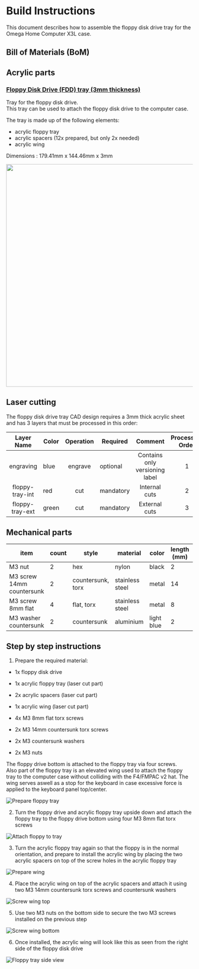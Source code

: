 # Build Instructions

This document describes how to assemble the floppy disk drive tray for the Omega Home Computer X3L case.

## Bill of Materials (BoM)

## Acrylic parts

### [Floppy Disk Drive (FDD) tray (3mm thickness)](omega-case-x3l-v1-floppy-tray-3mm%2Bready-to-lasercut-final.dxf)

Tray for the floppy disk drive.  
This tray can be used to attach the floppy disk drive to the computer case.  

The tray is made up of the following elements:
* acrylic floppy tray
* acrylic spacers (12x prepared, but only 2x needed)
* acrylic wing

Dimensions : 179.41mm x 144.46mm x 3mm

[<img src="images/cad-floppy-tray-3mm.png" width="600"/>](images/cad-floppy-tray-3mm.png)

## Laser cutting

The floppy disk drive tray CAD design requires a 3mm thick acrylic sheet and has 3 layers that must be processed in this order:

|    Layer Name   | Color | Operation | Required  |             Comment            | Processing Order |
|:---------------:|-------|:---------:|-----------|:------------------------------:|:----------------:|
|    engraving    | blue  |  engrave  | optional  | Contains only versioning label |         1        |
| floppy-tray-int | red   |    cut    | mandatory |          Internal cuts         |         2        |
| floppy-tray-ext | green |    cut    | mandatory |          External cuts         |         3        |

## Mechanical parts

| **item**                     | **count** | **style**         | **material**    | **color**  | **length (mm)** | **link**                                                            |
| ---------------------------- | --------- | ----------------- | --------------- | ---------- | --------------- | ------------------------------------------------------------------- |
| M3 nut                       | 2         | hex               | nylon           | black      | 2               | [aliexpress](https://www.aliexpress.com/item/32859166254.html)      |
| M3 screw 14mm countersunk    | 2         | countersunk, torx | stainless steel | metal      | 14              | [aliexpress](https://www.aliexpress.com/item/1005002369233576.html) |
| M3 screw 8mm flat            | 4         | flat, torx        | stainless steel | metal      | 8               | [aliexpress](https://www.aliexpress.com/item/1005003098981878.html) |
| M3 washer countersunk        | 2         | countersunk       | aluminium       | light blue | 2               | [aliexpress](https://www.aliexpress.com/item/32968161596.html)      |

## Step by step instructions


1. Prepare the required material:

  * 1x floppy disk drive

  * 1x acrylic floppy tray (laser cut part)
  * 2x acrylic spacers (laser cut part)
  * 1x acrylic wing (laser cut part)
  * 4x M3 8mm flat torx screws
  * 2x M3 14mm countersunk torx screws
  * 2x M3 countersunk washers
  * 2x M3 nuts

The floppy drive bottom is attached to the floppy tray via four screws.  
Also part of the floppy tray is an elevated wing used to attach the floppy tray to the computer case without colliding with the F4/FMPAC v2 hat. The wing serves aswell as a stop for the keyboard in case excessive force is applied to the keyboard panel top/center.

![Prepare floppy tray](images/floppy-010-prepare-floppy-and-floppy-tray-EN.png)

2. Turn the floppy drive and acrylic floppy tray upside down and attach the floppy tray to the floppy drive bottom using four M3 8mm flat torx screws

![Attach floppy to tray](images/floppy-020-attach-floppy-to-tray-with-4x-8mm-screws-EN.png)

3. Turn the acrylic floppy tray again so that the floppy is in the normal orientation, and prepare to install the acrylic wing by placing the two acrylic spacers on top of the screw holes in the acrylic floppy tray

![Prepare wing](images/floppy-030-prepare-elevated-triangle-wing-EN.png)

4. Place the acrylic wing on top of the acrylic spacers and attach it using two M3 14mm countersunk torx screws and countersunk washers

![Screw wing top](images/floppy-040-screw-elevated-triangle-wing-EN.png)

5. Use two M3 nuts on the bottom side to secure the two M3 screws installed on the previous step

![Screw wing bottom](images/floppy-050-bottom-view-elevated-triangle-wing-EN.png)

6. Once installed, the acrylic wing will look like this as seen from the right side of the floppy disk drive

![Floppy tray side view](images/floppy-060-side-view-elevated-triangle-wing-EN.png)
